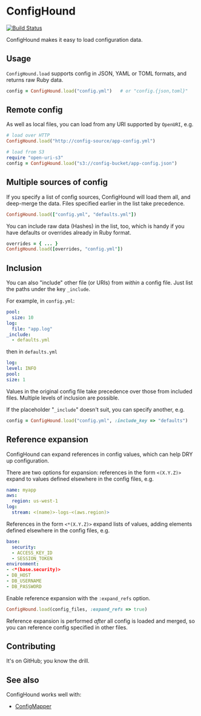 # ConfigHound

[![Build Status](https://travis-ci.org/mdub/config_hound.svg?branch=master)](https://travis-ci.org/mdub/config_hound)

ConfigHound makes it easy to load configuration data.

## Usage

`ConfigHound.load` supports config in JSON, YAML or TOML formats, and returns raw Ruby data.

```ruby
config = ConfigHound.load("config.yml")   # or "config.{json,toml}"
```

## Remote config

As well as local files, you can load from any URI supported by `OpenURI`, e.g.

```ruby
# load over HTTP
ConfigHound.load("http://config-source/app-config.yml")

# load from S3
require "open-uri-s3"
config = ConfigHound.load("s3://config-bucket/app-config.json")
```

## Multiple sources of config

If you specify a list of config sources, ConfigHound will load them all, and deep-merge the data. Files specified earlier in the list take precedence.

```ruby
ConfigHound.load(["config.yml", "defaults.yml"])
```

You can include raw data (Hashes) in the list, too, which is handy if you have defaults or overrides already in Ruby format.

```ruby
overrides = { ... }
ConfigHound.load([overrides, "config.yml"])
```

## Inclusion

You can also "include" other file (or URIs) from _within_ a config file.
Just list the paths under the key `_include`.

For example, in `config.yml`:

```yaml
pool:
  size: 10
log:
  file: "app.log"
_include:
  - defaults.yml
```

then in `defaults.yml`

  ```yaml
log:
  level: INFO
pool:
  size: 1
```

Values in the original config file take precedence over those from included files.
Multiple levels of inclusion are possible.

If the placeholder "`_include`" doesn't suit, you can specify
another, e.g.

```ruby
config = ConfigHound.load("config.yml", :include_key => "defaults")
```

## Reference expansion

ConfigHound can expand references in config values, which can help DRY up configuration.

There are two options for expansion:
references in the form `<(X.Y.Z)>` expand to values defined elsewhere in the config files, e.g.

```yaml
name: myapp
aws:
  region: us-west-1
log:
  stream: <(name)>-logs-<(aws.region)>
```

References in the form `<*(X.Y.Z)>` expand lists of values,
adding elements defined elsewhere in the config files, e.g.

```yaml
base:
  security:
  - ACCESS_KEY_ID
  - SESSION_TOKEN
environment:
- <*(base.security)>
- DB_HOST
- DB_USERNAME
- DB_PASSWORD
```

Enable reference expansion with the `:expand_refs` option.

```ruby
ConfigHound.load(config_files, :expand_refs => true)
```

Reference expansion is performed _after_ all config is loaded and merged, so you can reference config specified in other files.

## Contributing

It's on GitHub; you know the drill.

## See also

ConfigHound works well with:

* [ConfigMapper](https://github.com/mdub/config_mapper)

